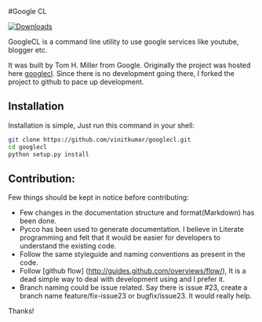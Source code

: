 #Google CL

[![Downloads](https://pypip.in/d/google_cl/badge.png)](https://crate.io/package/google_cl)

GoogleCL is a command line utility to use google services like youtube, blogger etc.

It was built by Tom H. Miller from Google. Originally the project
was hosted here [googlecl](https://code.google.com/p/googlecl/). Since
there is no development going there, I forked the project to
github to pace up development.


## Installation

Installation is simple, Just run this command in your shell:

```bash
git clone https://github.com/vinitkumar/googlecl.git
cd googlecl
python setup.py install
```

## Contribution:

Few things should be kept in notice before contributing:

- Few changes in the documentation structure and format(Markdown) has
been done.
- Pycco has been used to generate documentation. I believe in Literate
programming and felt that it would be easier for developers to
understand the existing code.
- Follow the same styleguide and naming conventions as present in the
code.
- Follow [github flow] (http://guides.github.com/overviews/flow/), It is
a dead simple way to deal with development using and I prefer it.
- Branch naming could be issue related. Say there is issue #23, create a
branch name feature/fix-issue23 or bugfix/issue23. It would really help.


Thanks!
